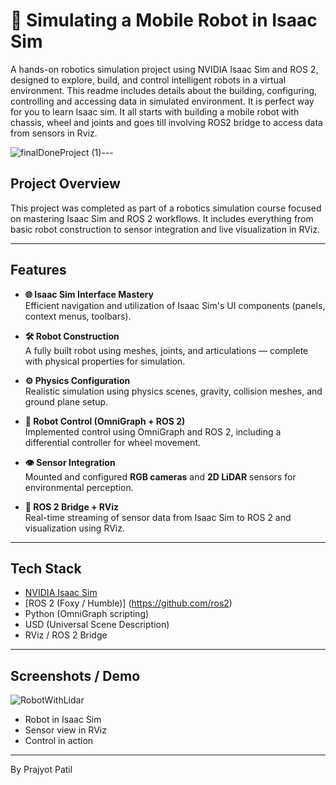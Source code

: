 # 🤖 Simulating a Mobile Robot in Isaac Sim 
A hands-on robotics simulation project using NVIDIA Isaac Sim and ROS 2, designed to explore, build, and control intelligent robots in a virtual environment. 
This readme includes details about the building, configuring, controlling and accessing data in simulated environment. It is perfect way for you to learn Isaac sim. It all starts with building a mobile robot with chassis, wheel and joints and goes till involving ROS2 bridge to access data from sensors in Rviz.

![finalDoneProject (1)](https://github.com/user-attachments/assets/ce0f6ba0-4a17-4aa1-b6ec-aef0431c6893)---

## Project Overview

This project was completed as part of a robotics simulation course focused on mastering Isaac Sim and ROS 2 workflows. It includes everything from basic robot construction to sensor integration and live visualization in RViz.

---

## Features

- **🌐 Isaac Sim Interface Mastery**  
  Efficient navigation and utilization of Isaac Sim's UI components (panels, context menus, toolbars).

- **🛠 Robot Construction**  
  A fully built robot using meshes, joints, and articulations — complete with physical properties for simulation.

- **⚙️ Physics Configuration**  
  Realistic simulation using physics scenes, gravity, collision meshes, and ground plane setup.

- **🧠 Robot Control (OmniGraph + ROS 2)**  
  Implemented control using OmniGraph and ROS 2, including a differential controller for wheel movement.

- **👁 Sensor Integration**  
  Mounted and configured **RGB cameras** and **2D LiDAR** sensors for environmental perception.

- **🔗 ROS 2 Bridge + RViz**  
  Real-time streaming of sensor data from Isaac Sim to ROS 2 and visualization using RViz.

---

## Tech Stack

- [NVIDIA Isaac Sim](https://developer.nvidia.com/isaac-sim)
- [ROS 2 (Foxy / Humble)] (https://github.com/ros2)
- Python (OmniGraph scripting) 
- USD (Universal Scene Description)
- RViz / ROS 2 Bridge

---

## Screenshots / Demo

![RobotWithLidar](https://github.com/user-attachments/assets/33177964-58a4-4d74-babd-6b73760050ae)

- Robot in Isaac Sim
- Sensor view in RViz
- Control in action


---

By Prajyot Patil


